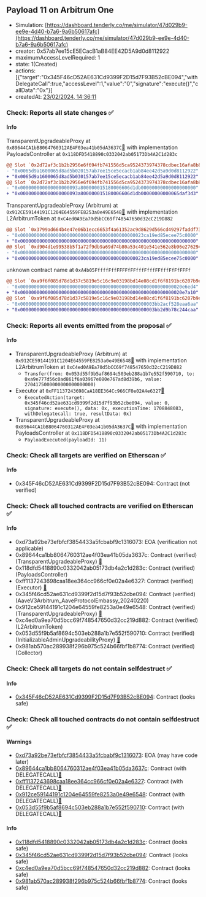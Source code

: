 ## Payload 11 on Arbitrum One

- Simulation: [https://dashboard.tenderly.co/me/simulator/47d029b9-ee9e-4d40-b7a6-9a6b50617afc](https://dashboard.tenderly.co/me/simulator/47d029b9-ee9e-4d40-b7a6-9a6b50617afc)
- creator: 0x57ab7ee15cE5ECacB1aB84EE42D5A9d0d8112922
- maximumAccessLevelRequired: 1
- state: 1(Created)
- actions: [{"target":"0x345F46cD52AE631Cd9399F2D15d7F93B52cBE094","withDelegateCall":true,"accessLevel":1,"value":"0","signature":"execute()","callData":"0x"}]
- createdAt: [23/02/2024, 14:36:11](https://arbiscan.io/tx/0x45811591db77df6c991d58819123862df5571fc3a2f22248cf2075ca103fd2c7)

### Check: Reports all state changes :white_check_mark:

#### Info


TransparentUpgradeableProxy at `0x89644CA1bB8064760312AE4F03ea41b05dA3637C`[:ghost:](https://github.com/bgd-labs/aave-address-book "GovernanceV3Arbitrum.PAYLOADS_CONTROLLER") with implementation PayloadsController at `0x118DFD5418890c0332042ab05173Db4A2C1d283c`
```diff
@@ Slot `0x2d72af3c1b2b2956e6f694fb741556d5ca9524373974378cdbec16afa8b84164` @@
- "0x0065d9a1600065d8ad5b020157ab7ee15ce5ecacb1ab84ee42d5a9d0d8112922"
+ "0x0065d9a1600065d8ad5b030157ab7ee15ce5ecacb1ab84ee42d5a9d0d8112922"
@@ Slot `0x2d72af3c1b2b2956e6f694fb741556d5ca9524373974378cdbec16afa8b84165` @@
- "0x000000000000000000093a800000015180006606d1db00000000000000000000"
+ "0x000000000000000000093a800000015180006606d1db00000000000065daf3d3"
```

TransparentUpgradeableProxy (Arbitrum) at `0x912CE59144191C1204E64559FE8253a0e49E6548`[:ghost:](https://github.com/bgd-labs/aave-address-book "AaveV3Arbitrum.ASSETS.ARB.UNDERLYING") with implementation L2ArbitrumToken at `0xC4ed0A9Ea70d5bCC69f748547650d32cC219D882`
```diff
@@ Slot `0x3799ad664b4e47e06b1ecc6653f4a61352ac9d8629d566cd49297faddf73aca1` @@
- "0x000000000000000000000000000000000000000000023ca19ed85ecee75c0000"
+ "0x0000000000000000000000000000000000000000000000000000000000000000"
@@ Slot `0xd904d1e99538b5f1a72f9db9a69d74b80a53c401e541e562e8b96e2762941a5b` @@
- "0x0000000000000000000000000000000000000000000000000000000000000000"
+ "0x000000000000000000000000000000000000000000023ca19ed85ecee75c0000"
```

unknown contract name at `0xA4b05FffffFffFFFFfFFfffFfffFFfffFfFfFFFf`
```diff
@@ Slot `0xa9f6f085d78d1d37c5819e5c16c9e03198bd14e08cd1f6f8191bc6207b9e9706` @@
- "0x00000000000000000000000000000000000000000000000000000000020e6ed4"
+ "0x00000000000000000000000000000000000000000000000000000000020e7a10"
@@ Slot `0xa9f6f085d78d1d37c5819e5c16c9e03198bd14e08cd1f6f8191bc6207b9e970b` @@
- "0x0000000000000000000000000000000000000000000000003bb2acf528eaa6aa"
+ "0x0000000000000000000000000000000000000000000000003bb2d9b78c244caa"
```


### Check: Reports all events emitted from the proposal :white_check_mark:

#### Info

- TransparentUpgradeableProxy (Arbitrum) at `0x912CE59144191C1204E64559FE8253a0e49E6548`[:ghost:](https://github.com/bgd-labs/aave-address-book "AaveV3Arbitrum.ASSETS.ARB.UNDERLYING") with implementation L2ArbitrumToken at `0xC4ed0A9Ea70d5bCC69f748547650d32cC219D882`
  - `Transfer(from: 0x053d55f9b5af8694c503eb288a1b7e552f590710, to: 0xa9e777d56c0ad861f6a03967e080e767ad8d39b6, value: 2704175000000000000000000)`
- Executor at `0xFF1137243698CaA18EE364Cc966CF0e02A4e6327`[:ghost:](https://github.com/bgd-labs/aave-address-book "AaveV3Arbitrum.ACL_ADMIN, GovernanceV3Arbitrum.EXECUTOR_LVL_1")
  - `ExecutedAction(target: 0x345f46cd52ae631cd9399f2d15d7f93b52cbe094, value: 0, signature: execute(), data: 0x, executionTime: 1708848083, withDelegatecall: true, resultData: 0x)`
- TransparentUpgradeableProxy at `0x89644CA1bB8064760312AE4F03ea41b05dA3637C`[:ghost:](https://github.com/bgd-labs/aave-address-book "GovernanceV3Arbitrum.PAYLOADS_CONTROLLER") with implementation PayloadsController at `0x118DFD5418890c0332042ab05173Db4A2C1d283c`
  - `PayloadExecuted(payloadId: 11)`

### Check: Check all targets are verified on Etherscan :white_check_mark:

#### Info

- 0x345F46cD52AE631Cd9399F2D15d7F93B52cBE094: Contract (not verified) 

### Check: Check all touched contracts are verified on Etherscan :white_check_mark:

#### Info

- 0xd73a92be73efbfcf3854433a5fcbabf9c1316073: EOA (verification not applicable)
- 0x89644ca1bb8064760312ae4f03ea41b05da3637c: Contract (verified) (TransparentUpgradeableProxy) [:ghost:](https://github.com/bgd-labs/aave-address-book "GovernanceV3Arbitrum.PAYLOADS_CONTROLLER")
- 0x118dfd5418890c0332042ab05173db4a2c1d283c: Contract (verified) (PayloadsController) 
- 0xff1137243698caa18ee364cc966cf0e02a4e6327: Contract (verified) (Executor) [:ghost:](https://github.com/bgd-labs/aave-address-book "AaveV3Arbitrum.ACL_ADMIN, GovernanceV3Arbitrum.EXECUTOR_LVL_1")
- 0x345f46cd52ae631cd9399f2d15d7f93b52cbe094: Contract (verified) (AaveV3Arbitrum_AaveProtocolEmbassy_20240220) 
- 0x912ce59144191c1204e64559fe8253a0e49e6548: Contract (verified) (TransparentUpgradeableProxy) [:ghost:](https://github.com/bgd-labs/aave-address-book "AaveV3Arbitrum.ASSETS.ARB.UNDERLYING")
- 0xc4ed0a9ea70d5bcc69f748547650d32cc219d882: Contract (verified) (L2ArbitrumToken) 
- 0x053d55f9b5af8694c503eb288a1b7e552f590710: Contract (verified) (InitializableAdminUpgradeabilityProxy) [:ghost:](https://github.com/bgd-labs/aave-address-book "AaveV3Arbitrum.COLLECTOR")
- 0x981ab570ac289938f296b975c524b66fbf1b8774: Contract (verified) (Collector) 

### Check: Check all targets do not contain selfdestruct :white_check_mark:

#### Info

- [0x345F46cD52AE631Cd9399F2D15d7F93B52cBE094](https://arbiscan.io/address/0x345F46cD52AE631Cd9399F2D15d7F93B52cBE094): Contract (looks safe)

### Check: Check all touched contracts do not contain selfdestruct :white_check_mark:

#### Warnings

- [0xd73a92be73efbfcf3854433a5fcbabf9c1316073](https://arbiscan.io/address/0xd73a92be73efbfcf3854433a5fcbabf9c1316073): EOA (may have code later)
- [0x89644ca1bb8064760312ae4f03ea41b05da3637c](https://arbiscan.io/address/0x89644ca1bb8064760312ae4f03ea41b05da3637c): Contract (with DELEGATECALL)[:ghost:](https://github.com/bgd-labs/aave-address-book "GovernanceV3Arbitrum.PAYLOADS_CONTROLLER")
- [0xff1137243698caa18ee364cc966cf0e02a4e6327](https://arbiscan.io/address/0xff1137243698caa18ee364cc966cf0e02a4e6327): Contract (with DELEGATECALL)[:ghost:](https://github.com/bgd-labs/aave-address-book "AaveV3Arbitrum.ACL_ADMIN, GovernanceV3Arbitrum.EXECUTOR_LVL_1")
- [0x912ce59144191c1204e64559fe8253a0e49e6548](https://arbiscan.io/address/0x912ce59144191c1204e64559fe8253a0e49e6548): Contract (with DELEGATECALL)[:ghost:](https://github.com/bgd-labs/aave-address-book "AaveV3Arbitrum.ASSETS.ARB.UNDERLYING")
- [0x053d55f9b5af8694c503eb288a1b7e552f590710](https://arbiscan.io/address/0x053d55f9b5af8694c503eb288a1b7e552f590710): Contract (with DELEGATECALL)[:ghost:](https://github.com/bgd-labs/aave-address-book "AaveV3Arbitrum.COLLECTOR")

#### Info

- [0x118dfd5418890c0332042ab05173db4a2c1d283c](https://arbiscan.io/address/0x118dfd5418890c0332042ab05173db4a2c1d283c): Contract (looks safe)
- [0x345f46cd52ae631cd9399f2d15d7f93b52cbe094](https://arbiscan.io/address/0x345f46cd52ae631cd9399f2d15d7f93b52cbe094): Contract (looks safe)
- [0xc4ed0a9ea70d5bcc69f748547650d32cc219d882](https://arbiscan.io/address/0xc4ed0a9ea70d5bcc69f748547650d32cc219d882): Contract (looks safe)
- [0x981ab570ac289938f296b975c524b66fbf1b8774](https://arbiscan.io/address/0x981ab570ac289938f296b975c524b66fbf1b8774): Contract (looks safe)

